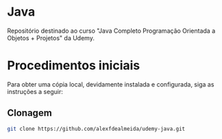 # Java
Repositório destinado ao curso "Java Completo Programação Orientada a Objetos + Projetos" da Udemy.

# Procedimentos iniciais
Para obter uma cópia local, devidamente instalada e configurada, siga as instruções a seguir:

## Clonagem

```sh
git clone https://github.com/alexfdealmeida/udemy-java.git
```